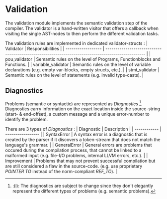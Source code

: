 # Validation

The validation module implements the semantic validation step of the compiler.
The validator is a hand-written visitor that offers a callback when visiting the single AST-nodes to then perform the different validation tasks.

The validation rules are implemented in dedicated validator-structs :
| Validator          | Responsibilities                                                                                   |
| ------------------ | -------------------------------------------------------------------------------------------------- |
| pou_validator      | Semantic rules on the level of Programs, Functionblocks and Functions.                             |
| variable_validator | Semantic rules on the level of variable declarations (e.g. empty var-blocks, empty structs, etc.). |
| stmt_validator     | Semantic rules on the level of statements (e.g. invalid type-casts).                               |

## Diagnostics

Problems (semantic or syntactic) are represented as *Diagnostics* [^1].
Diagnostics carry information on the exact location inside the source-string (start- & end-offset), a custom message and a unique error-number to identify the problem.

There are 3 types of *Diagnostics* :
| Diagnostic   | Description |
| ------------ | ----------------- |
| SyntaxError  | A syntax error is a diagnostic that is created by the parser if it discovers a token-stream that does not match the language's grammar. |
| GeneralError | General errors are problems that occured during the compilation process, that cannot be linked to a malformed input (e.g. file-I/O problems, internal LLVM errors, etc.). |
| Improvement  | Problems that may not prevent successful compilation but are still considered a flaw in the source-code. (e.g. use proprietary *POINTER TO* instead of the norm-compliant *REF_TO*). | 

[^1]: :(i): The diagnostics are subject to change since they don't elegantly represent the different types of problems (e.g. semantic problems).